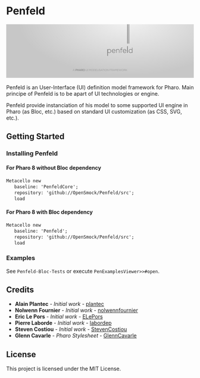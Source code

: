 # Penfeld

![Penfeld Banner](PenfeldBanner.jpg)

Penfeld is an User-Interface (UI) definition model framework for Pharo.
Main principe of Penfeld is to be apart of UI technologies or engine.

Penfeld provide instanciation of his model to some supported UI engine in Pharo (as Bloc, etc.) based on standard UI customization (as CSS, SVG, etc.).

## Getting Started

### Installing Penfeld

#### For Pharo 8 without Bloc dependency

```Smalltalk
Metacello new
   baseline: 'PenfeldCore';
   repository: 'github://OpenSmock/Penfeld/src';
   load
```

#### For Pharo 8 with Bloc dependency

```Smalltalk
Metacello new
   baseline: 'Penfeld';
   repository: 'github://OpenSmock/Penfeld/src';
   load
```

### Examples

See `Penfeld-Bloc-Tests` or execute `PenExamplesViewer>>#open`.

## Credits

* **Alain Plantec** - *Initial work* - [plantec](https://github.com/plantec)
* **Nolwenn Fournier** - *Initial work* - [nolwennfournier](https://github.com/nolwennfournier)
* **Eric Le Pors** - *Initial work* - [ELePors](https://github.com/ELePors)
* **Pierre Laborde** - *Initial work* - [labordep](https://github.com/labordep)
* **Steven Costiou** - *Initial work* - [StevenCostiou](https://github.com/StevenCostiou)
* **Glenn Cavarle** - *Pharo Stylesheet* - [GlennCavarle](https://github.com/GlennCavarle)

## License

This project is licensed under the MIT License.
